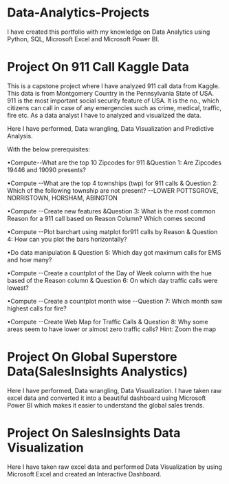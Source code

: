 # Data-Analytics-Projects
I have created this portfolio with my knowledge on Data Analytics using Python, SQL, Microsoft Excel and Microsoft Power BI.

# Project On 911 Call Kaggle Data

This is a capstone project where I have analyzed 911 call data from Kaggle.
This data is from Montgomery Country in the Pennsylvania State of USA. 
911 is the most important social security feature of USA. It is the no., which citizens can call in case of any emergencies such as crime, medical, traffic, fire etc.
As a data analyst I have to analyzed and visualized the data.

Here I have performed, Data wrangling, Data Visualization and Predictive Analysis.

With the below prerequisites:

•Compute--What are the top 10 Zipcodes for 911 &Question 1: Are Zipcodes 19446 and 19090 presents?

•Compute --What are the top 4 townships (twp) for 911 calls & Question 2: Which of the following township are not present? --LOWER POTTSGROVE, NORRISTOWN, HORSHAM, ABINGTON

•Compute --Create new features &Question 3: What is the most common Reason for a 911 call based on Reason Column? Which comes second

•Compute --Plot barchart using matplot for911 calls by Reason & Question 4: How can you plot the bars horizontally?

•Do data manipulation & Question 5: Which day got maximum calls for EMS and how many?

•Compute --Create a countplot of the Day of Week column with the hue based of the Reason column & Question 6: On which day traffic calls were lowest?

•Compute --Create a countplot month wise --Question 7: Which month saw highest calls for fire?

•Compute --Create Web Map for Traffic Calls & Question 8: Why some areas seem to have lower or almost zero traffic calls? Hint: Zoom the map

# Project On Global Superstore Data(SalesInsights Analystics)

Here I have performed, Data wrangling, Data Visualization.
I have taken raw excel data and converted it into a beautiful dashboard using Microsoft Power BI which makes it easier to understand the global sales trends.

# Project On SalesInsights Data Visualization
Here I have taken raw excel data and performed Data Visualization by using Microsoft Excel and created an Interactive Dashboard.
